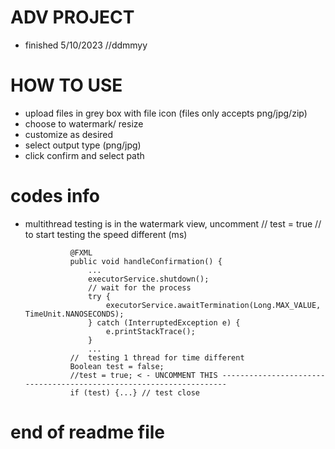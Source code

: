 # ADV PROJECT
  - finished 5/10/2023 //ddmmyy
# HOW TO USE
  - upload files in grey box with file icon 
    (files only accepts png/jpg/zip)
  - choose to watermark/ resize
  - customize as desired
  - select output type (png/jpg)
  - click confirm and select path
# codes info
  - multithread testing is in the watermark view,
    uncomment // test = true // to start testing the speed different (ms)

                  @FXML
                  public void handleConfirmation() {
                      ...
                      executorService.shutdown();
                      // wait for the process
                      try {
                          executorService.awaitTermination(Long.MAX_VALUE, TimeUnit.NANOSECONDS);
                      } catch (InterruptedException e) {
                          e.printStackTrace();
                      }
                      ...
                  //  testing 1 thread for time different
                  Boolean test = false;
                  //test = true; < - UNCOMMENT THIS --------------------------------------------------------------------
                  if (test) {...} // test close

# end of readme file
